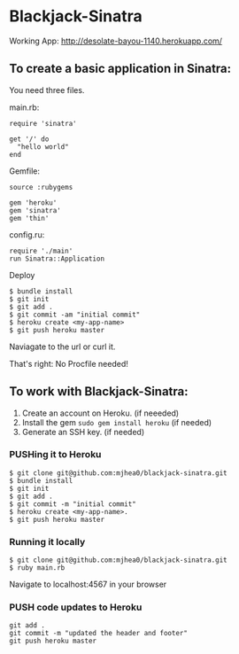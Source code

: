 Blackjack-Sinatra
================

Working App: http://desolate-bayou-1140.herokuapp.com/

To create a basic application in Sinatra:
-----------------------------

You need three files.

main.rb:

    require 'sinatra'

    get '/' do
      "hello world"
    end

Gemfile:

    source :rubygems

    gem 'heroku'
    gem 'sinatra'
    gem 'thin'

config.ru:

    require './main'
    run Sinatra::Application

Deploy

    $ bundle install
    $ git init
    $ git add .
    $ git commit -am "initial commit"
    $ heroku create <my-app-name>
    $ git push heroku master
    
Naviagate to the url or curl it.

That's right: No Procfile needed!

To work with Blackjack-Sinatra:
-----------------------------

1. Create an account on Heroku. (if neeeded)
1. Install the gem `sudo gem install heroku` (if needed)
1. Generate an SSH key. (if needed)

### PUSHing it to Heroku

    $ git clone git@github.com:mjhea0/blackjack-sinatra.git
    $ bundle install
    $ git init
    $ git add .
    $ git commit -m "initial commit"
    $ heroku create <my-app-name>.
    $ git push heroku master

### Running it locally

    $ git clone git@github.com:mjhea0/blackjack-sinatra.git 
    $ ruby main.rb

Navigate to localhost:4567 in your browser

### PUSH code updates to Heroku

    git add .
    git commit -m "updated the header and footer"
    git push heroku master
